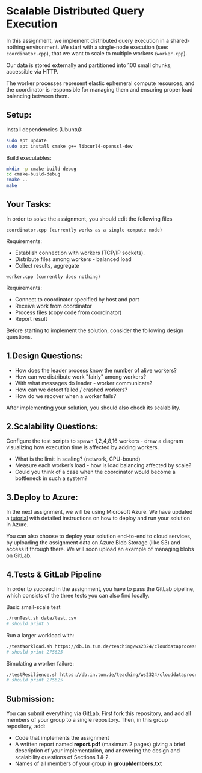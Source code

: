 # Scalable Distributed Query Execution

In this assignment, we implement distributed query execution in a shared-nothing environment.
We start with a single-node execution (see: `coordinator.cpp`), that we want to scale to multiple workers (`worker.cpp`).

Our data is stored externally and partitioned into 100 small chunks, accessible via HTTP.

The worker processes represent elastic ephemeral compute resources, and the coordinator is responsible for managing them and ensuring proper load balancing between them.

## Setup:

Install dependencies (Ubuntu):

```bash
sudo apt update
sudo apt install cmake g++ libcurl4-openssl-dev
```

Build executables:

```bash
mkdir -p cmake-build-debug
cd cmake-build-debug
cmake ..
make
```

## Your Tasks:
In order to solve the assignment, you should edit the following files

`coordinator.cpp (currently works as a single compute node)`

Requirements:
- Establish connection with workers (TCP/IP sockets).
- Distribute files among workers - balanced load
- Collect results, aggregate

`worker.cpp (currently does nothing)`

Requirements:
- Connect to coordinator specified by host and port
- Receive work from coordinator
- Process files (copy code from coordinator)
- Report result

Before starting to implement the solution, consider the following design questions.

## 1.Design Questions:

* How does the leader process know the number of alive workers?
* How can we distribute work "fairly" among workers?
* With what messages do leader - worker communicate?
* How can we detect failed / crashed workers?
* How do we recover when a worker fails?

After implementing your solution, you should also check its scalability.

## 2.Scalability Questions:

Configure the test scripts to spawn 1,2,4,8,16 workers - draw a diagram visualizing how execution time is affected by adding workers.
* What is the limit in scaling? (network, CPU-bound)
* Measure each worker’s load - how is load balancing affected by scale? 
* Could you think of a case when the coordinator would become a bottleneck in such a system?

## 3.Deploy to Azure:

In the next assignment, we will be using Microsoft Azure. We have updated a [tutorial](AZURE_TUTORIAL.md) with detailed instructions on how to deploy and run your solution in Azure.

You can also choose to deploy your solution end-to-end to cloud services, by uploading the assignment data on Azure Blob Storage (like S3) and access it through there. We will soon upload an example of managing blobs on GitLab.

## 4.Tests & GitLab Pipeline

In order to succeed in the assignment, you have to pass the GitLab pipeline, which consists of the three tests you can also find locally.

Basic small-scale test

```bash
./runTest.sh data/test.csv
# should print 5
```

Run a larger workload with:

```bash
./testWorkload.sh https://db.in.tum.de/teaching/ws2324/clouddataprocessing/data/filelist.csv
# should print 275625
```
Simulating a worker failure:

```bash
./testResilience.sh https://db.in.tum.de/teaching/ws2324/clouddataprocessing/data/filelist.csv
# should print 275625
```

## Submission:
You can submit everything via GitLab.
First fork this repository, and add all members of your group to a single repository.
Then, in this group repository, add:
* Code that implements the assignment
* A written report named **report.pdf** (maximum 2 pages) giving a brief description of your implementation, and answering the design and scalability questions of Sections 1 & 2.
* Names of all members of your group in **groupMembers.txt**